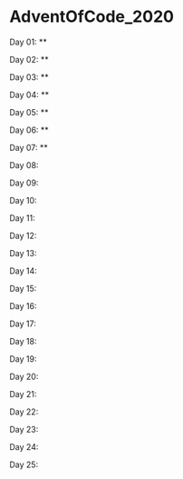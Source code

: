 ﻿# AdventOfCode_2020

Day 01: \*\*

Day 02: \*\*

Day 03: \*\*

Day 04: \*\*

Day 05: \*\*

Day 06: \*\*

Day 07: \*\*

Day 08:

Day 09:

Day 10:

Day 11:

Day 12:

Day 13:

Day 14:

Day 15:

Day 16:

Day 17:

Day 18:

Day 19:

Day 20:

Day 21:

Day 22:

Day 23:

Day 24:

Day 25:
